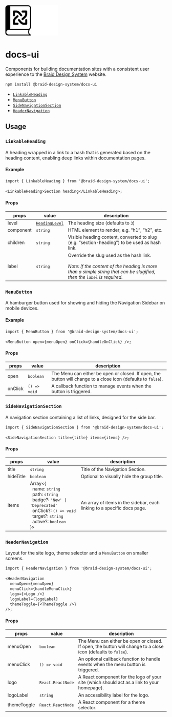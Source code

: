 <img src="https://raw.githubusercontent.com/seek-oss/braid-design-system/HEAD/packages/docs-ui/images/braid-docs-ui-logo.svg#gh-light-mode-only" alt="Braid Docs UI" title="Braid Docs UI" width="80px">
<img src="https://raw.githubusercontent.com/seek-oss/braid-design-system/HEAD/packages/docs-ui/images/braid-docs-ui-logo-inverted.svg#gh-dark-mode-only" alt="Braid Docs UI" title="Braid Docs UI" width="80px" />

# docs-ui

Components for building documentation sites with a consistent user experience to the [Braid Design System] website.

```bash
npm install @braid-design-system/docs-ui
```

- [`LinkableHeading`](#linkableheading)
- [`MenuButton`](#menubutton)
- [`SideNavigationSection`](#sidenavigationsection)
- [`HeaderNavigation`](#headernavigation)

## Usage

### `LinkableHeading`

A heading wrapped in a link to a hash that is generated based on the heading content, enabling deep links within documentation pages.

#### Example

```tsx
import { LinkableHeading } from '@braid-design-system/docs-ui';

<LinkableHeading>Section heading</LinkableHeading>;
```

#### Props

| props     | value            | description                                                                                                                                                               |
| --------- | ---------------- | ------------------------------------------------------------------------------------------------------------------------------------------------------------------------- |
| level     | [`HeadingLevel`] | The heading size (defaults to `3`)                                                                                                                                        |
| component | `string`         | HTML element to render, e.g. &ldquo;h1&rdquo;, &ldquo;h2&rdquo;, etc.                                                                                                     |
| children  | `string`         | Visible heading content, converted to slug (e.g. &ldquo;section-heading&rdquo;) to be used as hash link.                                                                  |
| label     | `string`         | Override the slug used as the hash link.<br/><br/>_Note: If the content of the heading is more than a simple string that can be slugified, then the `label` is required._ |

### `MenuButton`

A hamburger button used for showing and hiding the Navigation Sidebar on mobile devices.

#### Example

```tsx
import { MenuButton } from '@braid-design-system/docs-ui';

<MenuButton open={menuOpen} onClick={handleOnClick} />;
```

#### Props

| props   | value        | description                                                                                                   |
| ------- | ------------ | ------------------------------------------------------------------------------------------------------------- |
| open    | `boolean`    | The Menu can either be open or closed. If open, the button will change to a close icon (defaults to `false`). |
| onClick | `() => void` | A callback function to manage events when the button is triggered.                                            |

### `SideNavigationSection`

A navigation section containing a list of links, designed for the side bar.

```tsx
import { SideNavigationSection } from '@braid-design-system/docs-ui';

<SideNavigationSection title={title} items={items} />;
```

#### Props

| props     | value                                                                                                                                                                                                                                    | description                                                             |
| --------- | ---------------------------------------------------------------------------------------------------------------------------------------------------------------------------------------------------------------------------------------- | ----------------------------------------------------------------------- |
| title     | `string`                                                                                                                                                                                                                                 | Title of the Navigation Section.                                        |
| hideTitle | `boolean`                                                                                                                                                                                                                                | Optional to visually hide the group title.                              |
| items     | Array<{<br/>&nbsp;&nbsp;name: `string`<br/>&nbsp;&nbsp;path: `string`<br/>&nbsp;&nbsp;badge?: `'New' \| 'Deprecated'`<br/>&nbsp;&nbsp;onClick?: `() => void`<br/>&nbsp;&nbsp;target?: `string`<br/>&nbsp;&nbsp;active?: `boolean`<br/>}> | An array of items in the sidebar, each linking to a specific docs page. |

[`HeadingLevel`]: https://seek-oss.github.io/braid-design-system/components/Heading
[Braid Design System]: https://seek-oss.github.io/braid-design-system/

### `HeaderNavigation`

Layout for the site logo, theme selector and a `MenuButton` on smaller screens.

```tsx
import { HeaderNavigation } from '@braid-design-system/docs-ui';

<HeaderNavigation
  menuOpen={menuOpen}
  menuClick={handleMenuClick}
  logo={<Logo />}
  logoLabel={logoLabel}
  themeToggle={<ThemeToggle />}
/>;
```

#### Props

| props       | value             | description                                                                                                   |
| ----------- | ----------------- | ------------------------------------------------------------------------------------------------------------- |
| menuOpen    | `boolean`         | The Menu can either be open or closed. If open, the button will change to a close icon (defaults to `false`). |
| menuClick   | `() => void`      | An optional callback function to handle events when the menu button is triggered.                             |
| logo        | `React.ReactNode` | A React component for the logo of your site (which should act as a link to your homepage).                    |
| logoLabel   | `string`          | An accessibility label for the logo.                                                                          |
| themeToggle | `React.ReactNode` | A React component for a theme selector.                                                                       |

[`HeadingLevel`]: https://seek-oss.github.io/braid-design-system/components/Heading
[Braid Design System]: https://seek-oss.github.io/braid-design-system/
